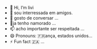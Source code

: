 - 👋 Hi, I’m livi
- 👀 sou interressada em amigos.
- 🌱 gosto de conversar ...
- 💞️ja tenho namorado ...
- 📫 acho importante ser respeitada ...
- 😄 Pronouns: 🇫🇷ança, estados unidos...
- ⚡ Fun fact 🇿🇦 ...

<!---
liviaNatu/liviaNatu is a ✨ special ✨ repository because its `README.md` (this file) appears on your GitHub profile.
You can click the Preview link to take a look at your changes.
--->
